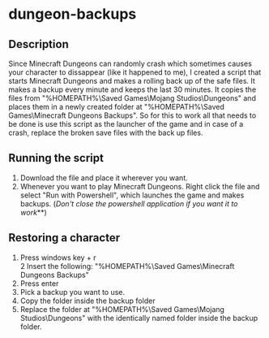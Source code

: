 # dungeon-backups

## Description
Since Minecraft Dungeons can randomly crash which sometimes causes your character to dissappear (like it happened to me), I created a script that starts Minecraft Dungeons and makes a rolling back up of the safe files. It makes a backup every minute and keeps the last 30 minutes. It copies the files from "%HOMEPATH%\Saved Games\Mojang Studios\Dungeons" and places them in a newly created folder at "%HOMEPATH%\Saved Games\Minecraft Dungeons Backups". So for this to work all that needs to be done is use this script as the launcher of the game and in case of a crash, replace the broken save files with the back up files.

## Running the script
1. Download the file and place it wherever you want.
2. Whenever you want to play Minecraft Dungeons. Right click the file and select "Run with Powershell", which launches the game and makes backups. (_Don't close the powershell application if you want it to work_**)

## Restoring a character
1. Press windows key + r  
2  Insert the following: "%HOMEPATH%\Saved Games\Minecraft Dungeons Backups"
3. Press enter
4. Pick a backup you want to use.
5. Copy the folder inside the backup folder
5. Replace the folder at "%HOMEPATH%\Saved Games\Mojang Studios\Dungeons" with the identically named folder inside the backup folder.
